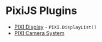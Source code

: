 # PixiJS Plugins

- [PIXI Display](http://pixijs.github.io/examples/required/plugins/pixi-display.js) - `PIXI.DisplayList()`
- [PIXI Camera System](http://www.kaleadis.de/lab/04-pixi-cam/)
